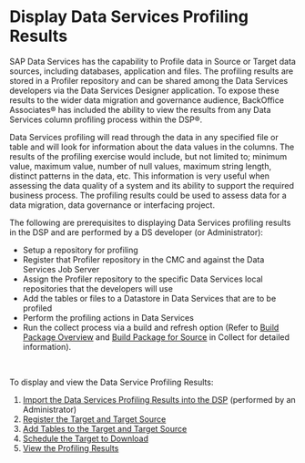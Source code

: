 # Display Data Services Profiling Results

SAP Data Services has the capability to Profile data in Source or Target
data sources, including databases, application and files. The profiling
results are stored in a Profiler repository and can be shared among the
Data Services developers via the Data Services Designer application. To
expose these results to the wider data migration and governance
audience, BackOffice Associates® has included the ability to view the
results from any Data Services column profiling process within the DSP®.

Data Services profiling will read through the data in any specified file
or table and will look for information about the data values in the
columns. The results of the profiling exercise would include, but not
limited to; minimum value, maximum value, number of null values, maximum
string length, distinct patterns in the data, etc. This information is
very useful when assessing the data quality of a system and its ability
to support the required business process. The profiling results could be
used to assess data for a data migration, data governance or interfacing
project.

The following are prerequisites to displaying Data Services profiling
results in the DSP and are performed by a DS developer (or
Administrator):

  - Setup a repository for profiling
  - Register that Profiler repository in the CMC and against the Data
    Services Job Server
  - Assign the Profiler repository to the specific Data Services local
    repositories that the developers will use
  - Add the tables or files to a Datastore in Data Services that are to
    be profiled
  - Perform the profiling actions in Data Services
  - Run the collect process via a build and refresh option (Refer to
    [Build Package
    Overview](../../Collect/Use_Cases/Build_Package_Overview.htm) and
    [Build Package for
    Source](../../Collect/Use_Cases/Register_and_Use_Sources.htm#Build_Package_for_Source)
    in Collect for detailed information).

 

To display and view the Data Service Profiling Results:

1.  [Import the Data Services Profiling Results into the
    DSP](../../Sys_Admin/Use_Cases/Import_the_Data_Services_Profiling_Results_into_the_DSP.htm)
    (performed by an Administrator)
2.  [Register the Target and Target
    Source](../../Collect/Use_Cases/Data_Services_Profiling_Results_Setup.htm#Register_the_Target_and_Target_Source)
3.  [Add Tables to the Target and Target
    Source](../../Collect/Use_Cases/Data_Services_Profiling_Results_Setup.htm#Add_Tables_to_the_Target_and_Target_Source)
4.  [Schedule the Target to
    Download](../../Collect/Use_Cases/Data_Services_Profiling_Results_Setup.htm#Schedule_the_Target_to_Download)
5.  [View the Profiling Results](View_the_Profiling_Results.htm)
